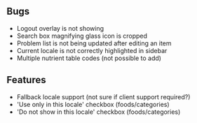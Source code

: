 ## Bugs

- Logout overlay is not showing
- Search box magnifying glass icon is cropped
- Problem list is not being updated after editing an item
- Current locale is not correctly highlighted in sidebar
- Multiple nutrient table codes (not possible to add)


## Features

- Fallback locale support (not sure if client support required?)
- 'Use only in this locale' checkbox (foods/categories)
- 'Do not show in this locale' checkbox (foods/categories)
